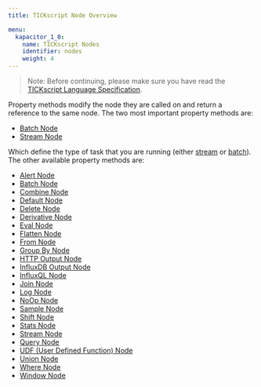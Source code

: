 ```yaml
---
title: TICKscript Node Overview

menu:
  kapacitor_1_0:
    name: TICKscript Nodes
    identifier: nodes
    weight: 4
---
```


> Note: Before continuing, please make sure you have read the
> [TICKscript Language Specification](/kapacitor/v1.0/tick/).

Property methods modify the node they are called on and return a
reference to the same node. The two most important property methods
are:

* [Batch Node](/kapacitor/v1.0/nodes/batch_node)
* [Stream Node](/kapacitor/v1.0/nodes/stream_node)

Which define the type of task that you are running (either
[stream](/kapacitor/v1.0/introduction/getting_started/#trigger-alert-from-stream-data)
or
[batch](/kapacitor/v1.0/introduction/getting_started/#trigger-alert-from-batch-data)). The
other available property methods are:

* [Alert Node](/kapacitor/v1.0/nodes/alert_node)
* [Batch Node](/kapacitor/v1.0/nodes/batch_node)
* [Combine Node](/kapacitor/v1.0/nodes/combine_node)
* [Default Node](/kapacitor/v1.0/nodes/default_node)
* [Delete Node](/kapacitor/v1.0/nodes/delete_node)
* [Derivative Node](/kapacitor/v1.0/nodes/derivative_node)
* [Eval Node](/kapacitor/v1.0/nodes/eval_node)
* [Flatten Node](/kapacitor/v1.0/nodes/flatten_node)
* [From Node](/kapacitor/v1.0/nodes/from_node)
* [Group By Node](/kapacitor/v1.0/nodes/group_by_node)
* [HTTP Output Node](/kapacitor/v1.0/nodes/http_out_node)
* [InfluxDB Output Node](/kapacitor/v1.0/nodes/influx_d_b_out_node)
* [InfluxQL Node](/kapacitor/v1.0/nodes/influx_q_l_node)
* [Join Node](/kapacitor/v1.0/nodes/join_node)
* [Log Node](/kapacitor/v1.0/nodes/log_node)
* [NoOp Node](/kapacitor/v1.0/nodes/no_op_node)
* [Sample Node](/kapacitor/v1.0/nodes/sample_node)
* [Shift Node](/kapacitor/v1.0/nodes/shift_node)
* [Stats Node](/kapacitor/v1.0/nodes/stats_node)
* [Stream Node](/kapacitor/v1.0/nodes/stream_node)
* [Query Node](/kapacitor/v1.0/nodes/query_node)
* [UDF (User Defined Function) Node](/kapacitor/v1.0/nodes/u_d_f_node)
* [Union Node](/kapacitor/v1.0/nodes/union_node)
* [Where Node](/kapacitor/v1.0/nodes/where_node)
* [Window Node](/kapacitor/v1.0/nodes/window_node)
